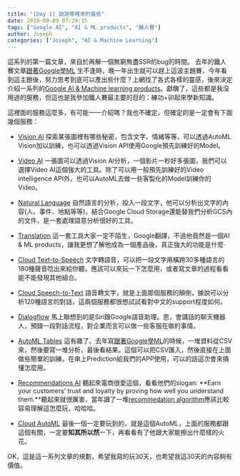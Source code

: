 ```yaml
---
title: "[Day 1] 說說哪裡來的靈感"
date: 2019-09-09 07:29:15
tags: ["Google AI", "AI & ML products", "鐵人賽"]
author: Joseph
categories: ["Joseph", "AI & Machine Learning"]
---
```

這系列的第一篇文章，來自於再解一個無窮無盡SSR的bug的時間。
去年的鐵人賽文章[跟著Google學ML](https://ithelp.ithome.com.tw/users/20103835/ironman/1806) 生不逢時，晚一年出生就可以趕上這波主題賽，今年看到這主題後，努力思考到底可以產出些什麼？上網找了各式各樣的靈感，後來決定介紹一系列的[Google AI & Machine learning products](https://cloud.google.com/products/#ai-and-machine-learning)。獻醜了，這些都是我沒用過的服務，但這也是我參加鐵人賽最主要的目的：練功+卯起來學新知識。

這裡面的服務這麼多，有可能一一介紹嗎？我也不確定，但確定的是一定會有下面幾個服務：
<!-- more -->

- [Vision AI](https://cloud.google.com/vision/)
  探索某張圖裡有哪些秘密，包含文字、情緒等等，可以透過AutoML Vision加以訓練，也可以透過Vision API使用Google預先訓練好的Model。
  
- [Video AI](https://cloud.google.com/video-intelligence/)
  一張圖可以透過Vision AI分析，一個影片一秒好多張圖，我們可以選擇Video AI這個強大的工具。除了可以用一般預先訓練好的Video intelligence API外，也可以AutoML去做一些客製化的Model訓練你的Video。
  
- [Natural Language](https://cloud.google.com/natural-language/)
  自然語言的分析，投入一段文字，他可以分析出文字的內容(人、事件、地點等等)，結合Google Cloud Storage還能替我們分析GCS內的文件，是一套處理語意分析很好的工具。
  
- [Translation](https://cloud.google.com/translate/)
  這一套工具大家一定不陌生，Google翻譯，不過他竟然是一個AI & ML products，讓我更想了解他成為一個產品後，真正強大的功能是什麼‧
  
- [Cloud Text-to-Speech](https://cloud.google.com/text-to-speech/)
  文字轉語音，可以把一段文字用橫跨30多種語言的180種聲音唸出來給你聽，應該可以來玩一下怎麼用，或者寫文章的過程看看能不能發現其他組合。
  
- [Cloud Speech-to-Text](https://cloud.google.com/speech-to-text/)
  語音轉文字，就是上面那個服務的顛倒，據說可以分析120種語言的對話，這兩個服務都很想試試看對中文的support程度如何。
  
- [Dialogflow](https://cloud.google.com/dialogflow/)
  馬上聯想到的是Siri跟Google語音助理。恩，會講話的聊天機器人，預錄一段對話流程，對企業而言可以做一些客服在做的事情。

- [AutoML Tables](https://cloud.google.com/automl-tables/)
  這有趣了。去年寫[跟著Google學ML](https://ithelp.ithome.com.tw/users/20103835/ironman/1806)的時候，一堆資料從CSV來，然後要寫一堆分析，最後看結果。這個可以把CSV匯入，然後直接在上面做些簡單的訓練，在串上Prediction給我們的APP使用，可以的話這次會來搞懂怎麼用。

- [Recommendations AI](https://cloud.google.com/recommendations/)
  聽起來電商很愛這個，看看他們的slogan: **Earn your customers’ trust and loyalty by proving how well you understand them.**聽起來就很厲害，當年讀了一堆[recommedation algorithm](https://en.wikipedia.org/wiki/Recommender_system#Approaches)應該比較容易理解這怎麼玩，哈哈哈。

- [Cloud AutoML](https://cloud.google.com/automl/)
  最後一個一定要玩到的，就是這個AutoML，上面的服務都跟這個有關，一定要**知其所以然**一下，再看看有了他跟大家能擦出什麼樣的火花。
  
  
OK，這是這一系列文章的規劃，希望我寫的玩30天，也希望我這30天的內容夠有價值。

 
